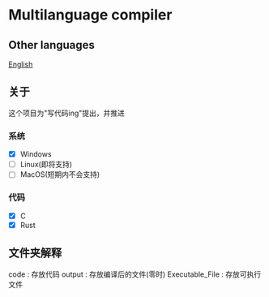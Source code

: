 # Multilanguage compiler
## Other languages
[English](https://github.com/21dyz21/MultilanguageCompiler/blob/main/README_en.md)
## 关于
这个项目为"写代码ing"提出，并推进
### 系统
* [x] Windows
* [ ] Linux(即将支持)
* [ ] MacOS(短期内不会支持)
### 代码
* [x] C
* [x] Rust
## 文件夹解释
code : 存放代码
output : 存放编译后的文件(零时)
Executable_File : 存放可执行文件 
